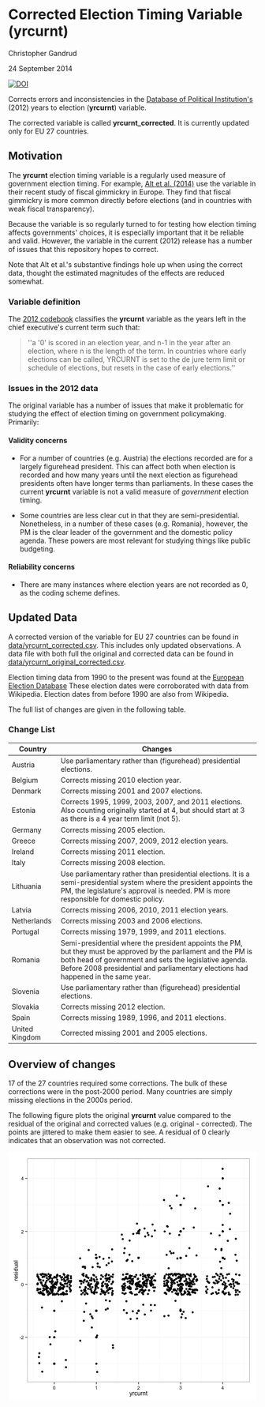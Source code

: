 Corrected Election Timing Variable (yrcurnt)
=================

Christopher Gandrud

24 September 2014

[![DOI](https://zenodo.org/badge/5350/christophergandrud/yrcurnt_corrected.png)](http://dx.doi.org/10.5281/zenodo.11852)

Corrects errors and inconsistencies in the
[Database of Political Institution's](http://go.worldbank.org/2EAGGLRZ40) (2012)
years to election (**yrcurnt**) variable.

The corrected variable is called **yrcurnt_corrected**. It is currently updated
only for EU 27 countries.

## Motivation

The **yrcurnt** election timing variable is a regularly used measure of government
election timing. For example, [Alt et al. (2014)](http://dx.doi.org/10.1017/S0007123414000064)
use the variable in their recent study of fiscal gimmickry in Europe. They find
that fiscal gimmickry is more common directly before elections (and in countries
with weak fiscal transparency).

Because the variable is so regularly turned to for testing how election timing affects
governments' choices, it is especially important that it be reliable and valid.
However, the variable in the current (2012) release has a number of issues that
this repository hopes to correct.

Note that Alt et al.'s substantive findings hole up when using the correct data,
thought the estimated magnitudes of the effects are reduced somewhat.

### Variable definition

The
[2012 codebook](http://siteresources.worldbank.org/INTRES/Resources/469232-1107449512766/DPI2012_Codebook2.pdf)
classifies the **yrcurnt** variable as the years left in the chief
executive's current term such that:

> ''a '0' is scored in an election year, and n-1 in the year after an election, where n is the length of the term. In countries where early elections can be called, YRCURNT is set to the de jure term limit or schedule of elections, but resets in the case of early elections.''

### Issues in the 2012 data

The original variable has a number of issues that make it problematic for studying
the effect of election timing on government policymaking. Primarily:

#### Validity concerns

- For a number of countries (e.g. Austria) the elections recorded are for a largely
figurehead president. This can affect both when election is recorded and how many
years until the next election as figurehead presidents often have longer terms than
parliaments. In these cases the current **yrcurnt** variable is not
a valid measure of *government* election timing.

- Some countries are less clear cut in that they are semi-presidential. Nonetheless,
in a number of these cases (e.g. Romania), however, the PM is the clear leader of the government
and the domestic policy agenda. These powers are most relevant for studying things
like public budgeting.

#### Reliability concerns

- There are many instances where election years are not recorded as 0, as the
coding scheme defines.

## Updated Data

A corrected version of the variable for EU 27 countries can be found in
[data/yrcurnt_corrected.csv](data/yrcurnt_corrected.csv). This includes only updated
observations. A data file with both full
the original and corrected data can be found in [data/yrcurnt_original_corrected.csv](data/yrcurnt_original_corrected.csv).

Election timing data from 1990 to the present was found at the
[European Election Database](http://www.nsd.uib.no/european_election_database/)
These election dates were corroborated with data from Wikipedia. Election dates from
before 1990 are also from Wikipedia.

The full list of changes are given in the following table.

### Change List

| Country | Changes                                                            |
| ------- | ------------------------------------------------------------------ |
| Austria | Use parliamentary rather than (figurehead) presidential elections. |
| Belgium | Corrects missing 2010 election year.                               |
| Denmark | Corrects missing 2001 and 2007 elections.                          |
| Estonia | Corrects 1995, 1999, 2003, 2007, and 2011 elections. Also counting originally started at 4, but should start at 3 as there is a 4 year term limit (not 5). |
| Germany | Corrects missing 2005 election.                                    |
| Greece  | Corrects missing 2007, 2009, 2012 election years.                  |
| Ireland | Corrects missing 2011 election.                                    |
| Italy   | Corrects missing 2008 election.                                    |
| Lithuania | Use parliamentary rather than presidential elections. It is a semi-presidential system where the president appoints the PM, the legislature's approval is needed. PM is more responsible for domestic policy. |
| Latvia  | Corrects missing 2006, 2010, 2011 election years.                  |
| Netherlands | Corrects missing 2003 and 2006 elections.                      |
| Portugal | Corrects missing 1979, 1999, and 2011 elections.                  |
| Romania | Semi-presidential where the president appoints the PM, but they must be approved by the parliament and the PM is both head of government and sets the legislative agenda. Before 2008 presidential and parliamentary elections had happened in the same year. |
| Slovenia | Use parliamentary rather than (figurehead) presidential elections.|
| Slovakia | Corrects missing 2012 election.                                   |
| Spain   | Corrects missing 1989, 1996, and 2011 elections.                   |
| United Kingdom | Corrected missing 2001 and 2005 elections.                  |

## Overview of changes

17 of the 27 countries required some corrections. The bulk of these corrections
were in the post-2000 period. Many countries are simply missing elections in
the 2000s period.

The following figure plots the original **yrcurnt** value compared to the
residual of the original and corrected values (e.g. original - corrected). The
points are jittered to make them easier to see. A residual of 0 clearly indicates
that an observation was not corrected.

![plot of chunk original-corrected-residual](figure/original-corrected-residual.png) 
